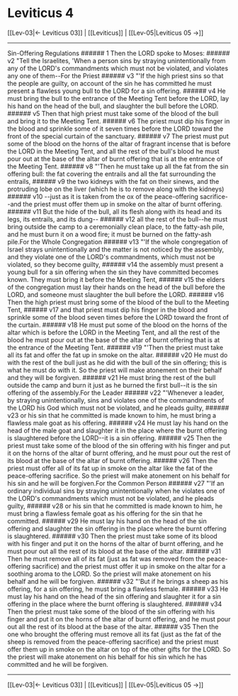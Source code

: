 # Leviticus 4

[[Lev-03|← Leviticus 03]] | [[Leviticus]] | [[Lev-05|Leviticus 05 →]]
***

Sin-Offering Regulations ###### 1 Then the LORD spoke to Moses: ###### v2 "Tell the Israelites, 'When a person sins by straying unintentionally from any of the LORD's commandments which must not be violated, and violates any one of them--For the Priest ###### v3 "'If the high priest sins so that the people are guilty, on account of the sin he has committed he must present a flawless young bull to the LORD for a sin offering. ###### v4 He must bring the bull to the entrance of the Meeting Tent before the LORD, lay his hand on the head of the bull, and slaughter the bull before the LORD. ###### v5 Then that high priest must take some of the blood of the bull and bring it to the Meeting Tent. ###### v6 The priest must dip his finger in the blood and sprinkle some of it seven times before the LORD toward the front of the special curtain of the sanctuary. ###### v7 The priest must put some of the blood on the horns of the altar of fragrant incense that is before the LORD in the Meeting Tent, and all the rest of the bull's blood he must pour out at the base of the altar of burnt offering that is at the entrance of the Meeting Tent. ###### v8 "'Then he must take up all the fat from the sin offering bull: the fat covering the entrails and all the fat surrounding the entrails, ###### v9 the two kidneys with the fat on their sinews, and the protruding lobe on the liver (which he is to remove along with the kidneys) ###### v10 --just as it is taken from the ox of the peace-offering sacrifice--and the priest must offer them up in smoke on the altar of burnt offering. ###### v11 But the hide of the bull, all its flesh along with its head and its legs, its entrails, and its dung-- ###### v12 all the rest of the bull--he must bring outside the camp to a ceremonially clean place, to the fatty-ash pile, and he must burn it on a wood fire; it must be burned on the fatty-ash pile.For the Whole Congregation ###### v13 "'If the whole congregation of Israel strays unintentionally and the matter is not noticed by the assembly, and they violate one of the LORD's commandments, which must not be violated, so they become guilty, ###### v14 the assembly must present a young bull for a sin offering when the sin they have committed becomes known. They must bring it before the Meeting Tent, ###### v15 the elders of the congregation must lay their hands on the head of the bull before the LORD, and someone must slaughter the bull before the LORD. ###### v16 Then the high priest must bring some of the blood of the bull to the Meeting Tent, ###### v17 and that priest must dip his finger in the blood and sprinkle some of the blood seven times before the LORD toward the front of the curtain. ###### v18 He must put some of the blood on the horns of the altar which is before the LORD in the Meeting Tent, and all the rest of the blood he must pour out at the base of the altar of burnt offering that is at the entrance of the Meeting Tent. ###### v19 "'Then the priest must take all its fat and offer the fat up in smoke on the altar. ###### v20 He must do with the rest of the bull just as he did with the bull of the sin offering; this is what he must do with it. So the priest will make atonement on their behalf and they will be forgiven. ###### v21 He must bring the rest of the bull outside the camp and burn it just as he burned the first bull--it is the sin offering of the assembly.For the Leader ###### v22 "'Whenever a leader, by straying unintentionally, sins and violates one of the commandments of the LORD his God which must not be violated, and he pleads guilty, ###### v23 or his sin that he committed is made known to him, he must bring a flawless male goat as his offering. ###### v24 He must lay his hand on the head of the male goat and slaughter it in the place where the burnt offering is slaughtered before the LORD--it is a sin offering. ###### v25 Then the priest must take some of the blood of the sin offering with his finger and put it on the horns of the altar of burnt offering, and he must pour out the rest of its blood at the base of the altar of burnt offering. ###### v26 Then the priest must offer all of its fat up in smoke on the altar like the fat of the peace-offering sacrifice. So the priest will make atonement on his behalf for his sin and he will be forgiven.For the Common Person ###### v27 "'If an ordinary individual sins by straying unintentionally when he violates one of the LORD's commandments which must not be violated, and he pleads guilty, ###### v28 or his sin that he committed is made known to him, he must bring a flawless female goat as his offering for the sin that he committed. ###### v29 He must lay his hand on the head of the sin offering and slaughter the sin offering in the place where the burnt offering is slaughtered. ###### v30 Then the priest must take some of its blood with his finger and put it on the horns of the altar of burnt offering, and he must pour out all the rest of its blood at the base of the altar. ###### v31 Then he must remove all of its fat (just as fat was removed from the peace-offering sacrifice) and the priest must offer it up in smoke on the altar for a soothing aroma to the LORD. So the priest will make atonement on his behalf and he will be forgiven. ###### v32 "'But if he brings a sheep as his offering, for a sin offering, he must bring a flawless female. ###### v33 He must lay his hand on the head of the sin offering and slaughter it for a sin offering in the place where the burnt offering is slaughtered. ###### v34 Then the priest must take some of the blood of the sin offering with his finger and put it on the horns of the altar of burnt offering, and he must pour out all the rest of its blood at the base of the altar. ###### v35 Then the one who brought the offering must remove all its fat (just as the fat of the sheep is removed from the peace-offering sacrifice) and the priest must offer them up in smoke on the altar on top of the other gifts for the LORD. So the priest will make atonement on his behalf for his sin which he has committed and he will be forgiven.

***
[[Lev-03|← Leviticus 03]] | [[Leviticus]] | [[Lev-05|Leviticus 05 →]]
